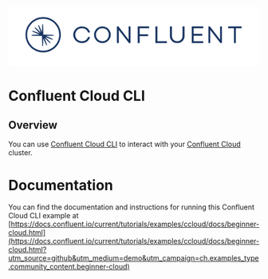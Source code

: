 ![image](../../images/confluent-logo-300-2.png)

# Confluent Cloud CLI

## Overview

You can use [Confluent Cloud CLI](https://docs.confluent.io/current/cloud/cli/install.html#install-the-ccloud-cli) to interact with your [Confluent Cloud](https://www.confluent.io/confluent-cloud/) cluster.


# Documentation

You can find the documentation and instructions for running this Confluent Cloud CLI example at [https://docs.confluent.io/current/tutorials/examples/ccloud/docs/beginner-cloud.html](https://docs.confluent.io/current/tutorials/examples/ccloud/docs/beginner-cloud.html?utm_source=github&utm_medium=demo&utm_campaign=ch.examples_type.community_content.beginner-cloud)

